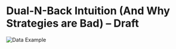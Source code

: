 # Dual-N-Back Intuition (And Why Strategies are Bad) – Draft

![Data Example](https://github.com/dclipca/dclipca.github.io/raw/master/images/intuition.png)
